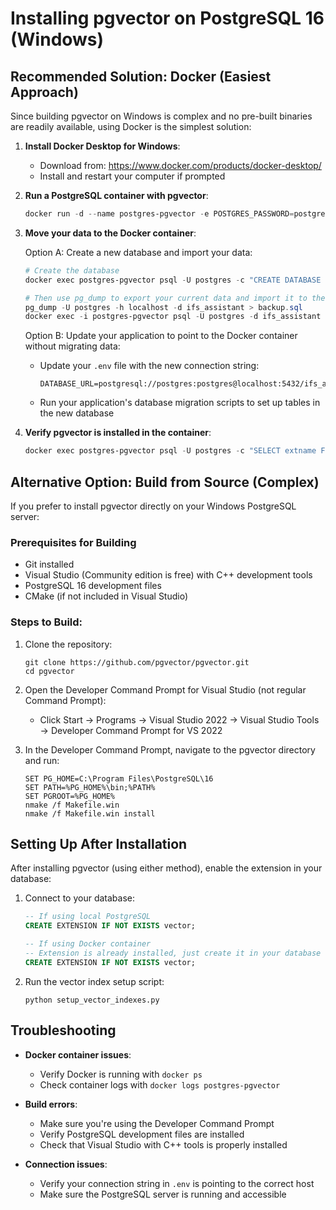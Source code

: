 # Installing pgvector on PostgreSQL 16 (Windows)

## Recommended Solution: Docker (Easiest Approach)

Since building pgvector on Windows is complex and no pre-built binaries are readily available, using Docker is the simplest solution:

1. **Install Docker Desktop for Windows**:
   - Download from: https://www.docker.com/products/docker-desktop/
   - Install and restart your computer if prompted

2. **Run a PostgreSQL container with pgvector**:
   ```powershell
   docker run -d --name postgres-pgvector -e POSTGRES_PASSWORD=postgres -p 5432:5432 pgvector/pgvector:pg16
   ```

3. **Move your data to the Docker container**:
   
   Option A: Create a new database and import your data:
   ```powershell
   # Create the database
   docker exec postgres-pgvector psql -U postgres -c "CREATE DATABASE ifs_assistant;"
   
   # Then use pg_dump to export your current data and import it to the Docker container
   pg_dump -U postgres -h localhost -d ifs_assistant > backup.sql
   docker exec -i postgres-pgvector psql -U postgres -d ifs_assistant < backup.sql
   ```
   
   Option B: Update your application to point to the Docker container without migrating data:
   - Update your `.env` file with the new connection string:
     ```
     DATABASE_URL=postgresql://postgres:postgres@localhost:5432/ifs_assistant
     ```
   - Run your application's database migration scripts to set up tables in the new database

4. **Verify pgvector is installed in the container**:
   ```powershell
   docker exec postgres-pgvector psql -U postgres -c "SELECT extname FROM pg_extension WHERE extname = 'vector';"
   ```

## Alternative Option: Build from Source (Complex)

If you prefer to install pgvector directly on your Windows PostgreSQL server:

### Prerequisites for Building
- Git installed
- Visual Studio (Community edition is free) with C++ development tools
- PostgreSQL 16 development files
- CMake (if not included in Visual Studio)

### Steps to Build:

1. Clone the repository:
   ```
   git clone https://github.com/pgvector/pgvector.git
   cd pgvector
   ```

2. Open the Developer Command Prompt for Visual Studio (not regular Command Prompt):
   - Click Start → Programs → Visual Studio 2022 → Visual Studio Tools → Developer Command Prompt for VS 2022

3. In the Developer Command Prompt, navigate to the pgvector directory and run:
   ```
   SET PG_HOME=C:\Program Files\PostgreSQL\16
   SET PATH=%PG_HOME%\bin;%PATH%
   SET PGROOT=%PG_HOME%
   nmake /f Makefile.win
   nmake /f Makefile.win install
   ```

## Setting Up After Installation

After installing pgvector (using either method), enable the extension in your database:

1. Connect to your database:
   ```sql
   -- If using local PostgreSQL
   CREATE EXTENSION IF NOT EXISTS vector;
   
   -- If using Docker container
   -- Extension is already installed, just create it in your database
   CREATE EXTENSION IF NOT EXISTS vector;
   ```

2. Run the vector index setup script:
   ```
   python setup_vector_indexes.py
   ```

## Troubleshooting

- **Docker container issues**: 
  - Verify Docker is running with `docker ps`
  - Check container logs with `docker logs postgres-pgvector`
  
- **Build errors**: 
  - Make sure you're using the Developer Command Prompt
  - Verify PostgreSQL development files are installed
  - Check that Visual Studio with C++ tools is properly installed

- **Connection issues**:
  - Verify your connection string in `.env` is pointing to the correct host
  - Make sure the PostgreSQL server is running and accessible 